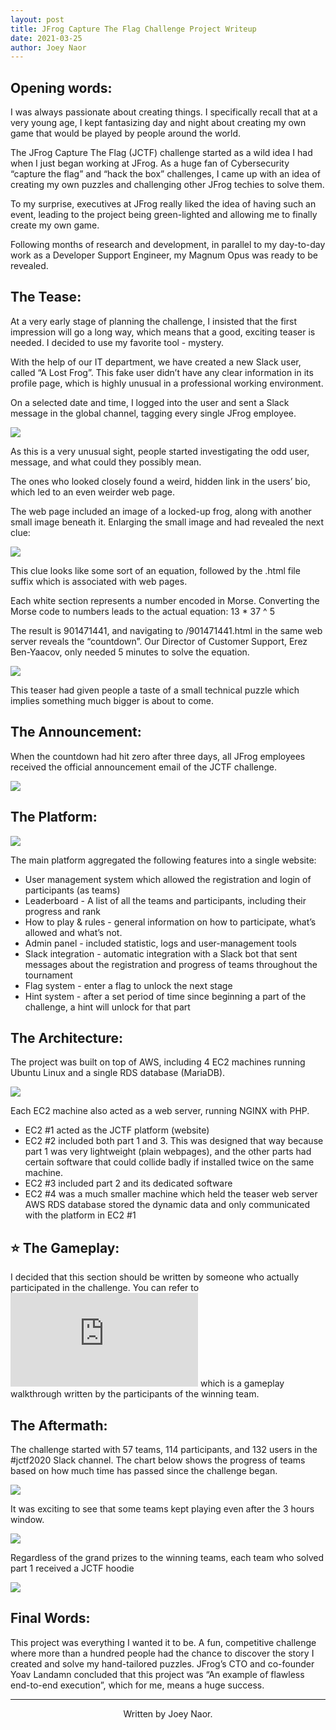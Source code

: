 ```yaml
---
layout: post
title: JFrog Capture The Flag Challenge Project Writeup
date: 2021-03-25
author: Joey Naor
---
```


## Opening words:
I was always passionate about creating things. I specifically recall that at a very young age, I kept fantasizing day and night about creating my own game that would be played by people around the world.

The JFrog Capture The Flag (JCTF) challenge started as a wild idea I had when I just began working at JFrog. As a huge fan of Cybersecurity “capture the flag” and “hack the box” challenges, I came up with an idea of creating my own puzzles and challenging other JFrog techies to solve them.

To my surprise, executives at JFrog really liked the idea of having such an event, leading to the project being green-lighted and allowing me to finally create my own game.

Following months of research and development, in parallel to my day-to-day work as a Developer Support Engineer, my Magnum Opus was ready to be revealed.


## The Tease:
At a very early stage of planning the challenge, I insisted that the first impression will go a long way, which means that a good, exciting teaser is needed. I decided to use my favorite tool - mystery.

With the help of our IT department, we have created a new Slack user, called “A Lost Frog”. This fake user didn’t have any clear information in its profile page, which is highly unusual in a professional working environment.

On a selected date and time, I logged into the user and sent a Slack message in the global channel, tagging every single JFrog employee.

![](images/jctf/1.png)

As this is a very unusual sight, people started investigating the odd user, message, and what could they possibly mean.

The ones who looked closely found a weird, hidden link in the users’ bio, which led to an even weirder web page.

The web page included an image of a locked-up frog, along with another small image beneath it. Enlarging the small image and had revealed the next clue:

![](images/jctf/2.png)

This clue looks like some sort of an equation, followed by the .html file suffix which is associated with web pages.

Each white section represents a number encoded in Morse. Converting the Morse code to numbers leads to the actual equation: 13 * 37 ^ 5

The result is 901471441, and navigating to /901471441.html in the same web server reveals the “countdown”. Our Director of Customer Support, Erez Ben-Yaacov, only needed 5 minutes to solve the equation.

![](images/jctf/3.png)

This teaser had given people a taste of a small technical puzzle which implies something much bigger is about to come.

## The Announcement:

When the countdown had hit zero after three days, all JFrog employees received the official announcement email of the JCTF challenge.

![](images/jctf/4.png)

## The Platform:

![](images/jctf/5.png)

The main platform aggregated the following features into a single website:

* User management system which allowed the registration and login of participants (as teams)
* Leaderboard - A list of all the teams and participants, including their progress and rank
* How to play & rules - general information on how to participate, what’s allowed and what’s not.
* Admin panel - included statistic, logs and user-management tools
* Slack integration - automatic integration with a Slack bot that sent messages about the registration and progress of teams throughout the tournament
* Flag system - enter a flag to unlock the next stage
* Hint system - after a set period of time since beginning a part of the challenge, a hint will unlock for that part

## The Architecture:

The project was built on top of AWS, including 4 EC2 machines running Ubuntu Linux and a single RDS database (MariaDB).

![](images/jctf/6.png)

Each EC2 machine also acted as a web server, running NGINX with PHP.

* EC2 #1 acted as the JCTF platform (website)
* EC2 #2 included both part 1 and 3. This was designed that way because part 1 was very lightweight (plain webpages), and the other parts had certain software that could collide badly if installed twice on the same machine.
* EC2 #3 included part 2 and its dedicated software
* EC2 #4 was a much smaller machine which held the teaser web server
AWS RDS database stored the dynamic data and only communicated with the platform in EC2 #1


## ⭐ The Gameplay:

I decided that this section should be written by someone who actually participated in the challenge. You can refer to ![this writeup](https://joeynaor.github.io/writeups/jctf-walkthrough.html) which is a gameplay walkthrough written by the participants of the winning team.

## The Aftermath:
The challenge started with 57 teams, 114 participants, and 132 users in the #jctf2020 Slack channel. The chart below shows the progress of teams based on how much time has passed since the challenge began.

![](images/jctf/table.png)


It was exciting to see that some teams kept playing even after the 3 hours window.

![](images/jctf/7.png)

Regardless of the grand prizes to the winning teams, each team who solved part 1 received a JCTF hoodie 

![](images/jctf/8.jpg)

## Final Words:

This project was everything I wanted it to be. A fun, competitive challenge where more than a hundred people had the chance to discover the story I created and solve my hand-tailored puzzles. JFrog’s CTO and co-founder Yoav Landamn concluded that this project was “An example of flawless end-to-end execution”, which for me, means a huge success.

***

<p align="center">Written by Joey Naor.</p>
